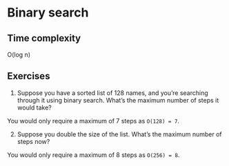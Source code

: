 # Binary search

## Time complexity

O(log n)

## Exercises

1. Suppose you have a sorted list of 128 names, and you’re searching through it using binary search. What’s the maximum number of steps it would take?

You would only require a maximum of 7 steps as `O(128) = 7`.

2. Suppose you double the size of the list. What’s the maximum number of steps now?

You would only require a maximum of 8 steps as `O(256) = 8`.
